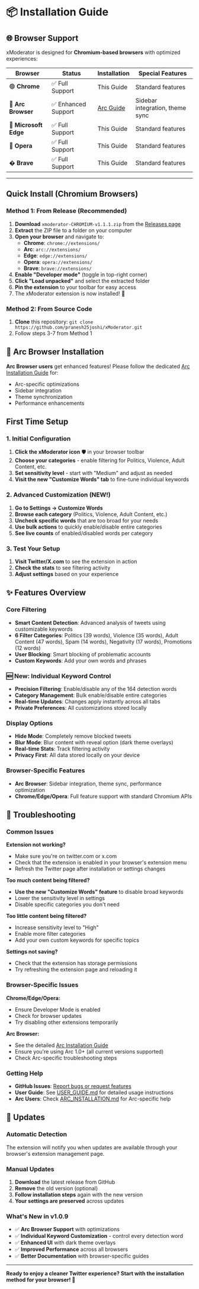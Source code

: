 # 📦 Installation Guide

## 🌐 Browser Support

xModerator is designed for **Chromium-based browsers** with optimized experiences:

| Browser | Status | Installation | Special Features |
|---------|--------|-------------|------------------|
| 🟢 **Chrome** | ✅ Full Support | This Guide | Standard features |
| 🌈 **Arc Browser** | ✅ Enhanced Support | [Arc Guide](ARC_INSTALLATION.md) | Sidebar integration, theme sync |
| 🔵 **Microsoft Edge** | ✅ Full Support | This Guide | Standard features |
| 🔴 **Opera** | ✅ Full Support | This Guide | Standard features |
| � **Brave** | ✅ Full Support | This Guide | Standard features |

---

## Quick Install (Chromium Browsers)

### Method 1: From Release (Recommended)
1. **Download** `xmoderator-CHROMIUM-v1.1.1.zip` from the [Releases page](https://github.com/pranesh25joshi/xModerator/releases)
2. **Extract** the ZIP file to a folder on your computer
3. **Open your browser** and navigate to:
   - **Chrome**: `chrome://extensions/`
   - **Arc**: `arc://extensions/`
   - **Edge**: `edge://extensions/`
   - **Opera**: `opera://extensions/`
   - **Brave**: `brave://extensions/`
4. **Enable "Developer mode"** (toggle in top-right corner)
5. **Click "Load unpacked"** and select the extracted folder
6. **Pin the extension** to your toolbar for easy access
7. The xModerator extension is now installed! 🎉

### Method 2: From Source Code
1. **Clone** this repository: `git clone https://github.com/pranesh25joshi/xModerator.git`
2. Follow steps 3-7 from Method 1

## 🌈 Arc Browser Installation

**Arc Browser users** get enhanced features! Please follow the dedicated [Arc Installation Guide](ARC_INSTALLATION.md) for:
- Arc-specific optimizations
- Sidebar integration
- Theme synchronization
- Performance enhancements

## First Time Setup

### 1. Initial Configuration
1. **Click the xModerator icon** 🛡️ in your browser toolbar
2. **Choose your categories** - enable filtering for Politics, Violence, Adult Content, etc.
3. **Set sensitivity level** - start with "Medium" and adjust as needed
4. **Visit the new "Customize Words" tab** to fine-tune individual keywords

### 2. Advanced Customization (NEW!)
1. **Go to Settings → Customize Words**
2. **Browse each category** (Politics, Violence, Adult Content, etc.)
3. **Uncheck specific words** that are too broad for your needs
4. **Use bulk actions** to quickly enable/disable entire categories
5. **See live counts** of enabled/disabled words per category

### 3. Test Your Setup
1. **Visit Twitter/X.com** to see the extension in action
2. **Check the stats** to see filtering activity
3. **Adjust settings** based on your experience

## ✨ Features Overview

### Core Filtering
- **Smart Content Detection**: Advanced analysis of tweets using customizable keywords
- **6 Filter Categories**: Politics (39 words), Violence (35 words), Adult Content (47 words), Spam (14 words), Negativity (17 words), Promotions (12 words)
- **User Blocking**: Smart blocking of problematic accounts
- **Custom Keywords**: Add your own words and phrases

### 🆕 New: Individual Keyword Control
- **Precision Filtering**: Enable/disable any of the 164 detection words
- **Category Management**: Bulk enable/disable entire categories
- **Real-time Updates**: Changes apply instantly across all tabs
- **Private Preferences**: All customizations stored locally

### Display Options
- **Hide Mode**: Completely remove blocked tweets
- **Blur Mode**: Blur content with reveal option (dark theme overlays)
- **Real-time Stats**: Track filtering activity
- **Privacy First**: All data stored locally on your device

### Browser-Specific Features
- **Arc Browser**: Sidebar integration, theme sync, performance optimization
- **Chrome/Edge/Opera**: Full feature support with standard Chromium APIs

## 🔧 Troubleshooting

### Common Issues
**Extension not working?**
- Make sure you're on twitter.com or x.com
- Check that the extension is enabled in your browser's extension menu
- Refresh the Twitter page after installation or settings changes

**Too much content being filtered?**
- **Use the new "Customize Words" feature** to disable broad keywords
- Lower the sensitivity level in settings
- Disable specific categories you don't need

**Too little content being filtered?**
- Increase sensitivity level to "High"
- Enable more filter categories
- Add your own custom keywords for specific topics

**Settings not saving?**
- Check that the extension has storage permissions
- Try refreshing the extension page and reloading it

### Browser-Specific Issues
**Chrome/Edge/Opera:**
- Ensure Developer Mode is enabled
- Check for browser updates
- Try disabling other extensions temporarily

**Arc Browser:**
- See the detailed [Arc Installation Guide](ARC_INSTALLATION.md)
- Ensure you're using Arc 1.0+ (all current versions supported)
- Check Arc-specific troubleshooting steps

### Getting Help
- **GitHub Issues**: [Report bugs or request features](https://github.com/pranesh25joshi/xModerator/issues)
- **User Guide**: See [USER_GUIDE.md](USER_GUIDE.md) for detailed usage instructions
- **Arc Users**: Check [ARC_INSTALLATION.md](ARC_INSTALLATION.md) for Arc-specific help

## 🔄 Updates

### Automatic Detection
The extension will notify you when updates are available through your browser's extension management page.

### Manual Updates
1. **Download** the latest release from GitHub
2. **Remove** the old version (optional)
3. **Follow installation steps** again with the new version
4. **Your settings are preserved** across updates

### What's New in v1.0.9
- ✅ **Arc Browser Support** with optimizations
- ✅ **Individual Keyword Customization** - control every detection word
- ✅ **Enhanced UI** with dark theme overlays
- ✅ **Improved Performance** across all browsers
- ✅ **Better Documentation** with browser-specific guides

---

**Ready to enjoy a cleaner Twitter experience? Start with the installation method for your browser! 🚀**